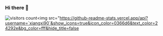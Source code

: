 ### Hi there 👋
![visitors count](https://visitors-by-url-pls-dont-use-this-in-your-repo.vercel.app/`您的账户名`-github-readme)<img src="https://github-readme-stats.vercel.app/api?username=`xiangxi90`&show_icons=true&icon_color=0366d6&text_color=24292e&bg_color=fff&hide_title=false
  
<!--
**xiangxi90/xiangxi90** is a ✨ _special_ ✨ repository because its `README.md` (this file) appears on your GitHub profile.

Here are some ideas to get you started:

- 🔭 I’m currently working on ...
- 🌱 I’m currently learning ...
- 👯 I’m looking to collaborate on ...
- 🤔 I’m looking for help with ...
- 💬 Ask me about ...
- 📫 How to reach me: ...
- 😄 Pronouns: ...
- ⚡ Fun fact: ...
-->
